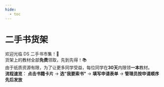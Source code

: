 ```yaml
---
hide:
  - toc
---
```

# 二手书货架

欢迎光临 DS 二手书市集！🎉  
货架上的教材全部**免费**领取，先到先得！📚  
由于纸质资源有限，为了让更多同学受益，每位同学在**30天**内限领**一本**教材。  
**流程速览**： **点击书籍卡片** → **选"我要索书"** → **填写申请表单** → **管理员按申请顺序先后发放**

<div id="bookshelf"></div>

<style>
.md-sidebar, .md-nav--secondary { display: none !important; }
.md-content { max-width: 100vw !important; }
</style> 
